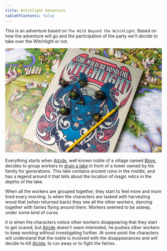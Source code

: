 ```yaml
---
title: Witchlight Adventure
tableOfContents: false
---
```


This is an adventure based on `The Wild Beyond the Witchlight`. Based on how the adventure will go and the participation of the party we'll decide to take over the Witchlight or not.

![A dnd book](../../assets/book.jpg)

Everything starts when [Alcide](/npc/alcide), well known noble of a village named [Blore](/places/blore), decides to group workers to [drain a lake](/procedures/drain-a-lake) in front of a tower owned by his family for generations. This lake contains ancient ruins in the middle, and has a legend around it that tells about the location of magic relics in the depths of the lake.

When all the workers are grouped together, they start to feel more and more tired every morning. Is when the characters are tasked with harvesting wood that (when returned back) they see all the other workers, dancing together with fairies flying around them. Workers seemed to be asleep, under some kind of curse.

It is when the characters notice other workers disappearing that they start to get scared, but [Alcide](/npc/alcide) doesn’t seem interested, he pushes other workers to keep working without investigating further. At some point the characters will understand that the noble is involved with the disappearances and will decide to kill [Alcide](/npc/alcide), to run away or to fight the fairies.
